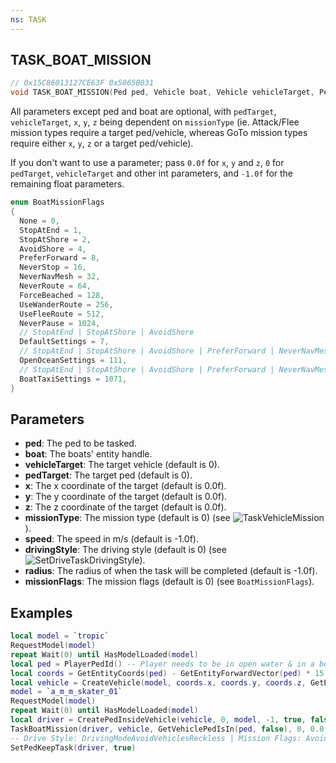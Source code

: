 ```yaml
---
ns: TASK
---
```

## TASK_BOAT_MISSION

```c
// 0x15C86013127CE63F 0x5865B031
void TASK_BOAT_MISSION(Ped ped, Vehicle boat, Vehicle vehicleTarget, Ped pedTarget, float x, float y, float z, int missionType, float speed, int drivingStyle, float radius, int missionFlags);
```

All parameters except ped and boat are optional, with `pedTarget`, `vehicleTarget`, `x`, `y`, `z` being dependent on `missionType` (ie. Attack/Flee mission types require a target ped/vehicle, whereas GoTo mission types require either `x`, `y`, `z` or a target ped/vehicle).

If you don't want to use a parameter; pass `0.0f` for `x`, `y` and `z`, `0` for `pedTarget`, `vehicleTarget` and other int parameters, and `-1.0f` for the remaining float parameters.

```c
enum BoatMissionFlags
{
  None = 0,
  StopAtEnd = 1,
  StopAtShore = 2,
  AvoidShore = 4,
  PreferForward = 8,
  NeverStop = 16,
  NeverNavMesh = 32,
  NeverRoute = 64,
  ForceBeached = 128,
  UseWanderRoute = 256,
  UseFleeRoute = 512,
  NeverPause = 1024,
  // StopAtEnd | StopAtShore | AvoidShore
  DefaultSettings = 7,
  // StopAtEnd | StopAtShore | AvoidShore | PreferForward | NeverNavMesh | NeverRoute
  OpenOceanSettings = 111,
  // StopAtEnd | StopAtShore | AvoidShore | PreferForward | NeverNavMesh | NeverPause
  BoatTaxiSettings = 1071,
}
```

## Parameters
* **ped**: The ped to be tasked.
* **boat**: The boats' entity handle.
* **vehicleTarget**: The target vehicle (default is 0).
* **pedTarget**: The target ped (default is 0).
* **x**: The x coordinate of the target (default is 0.0f).
* **y**: The y coordinate of the target (default is 0.0f).
* **z**: The z coordinate of the target (default is 0.0f).
* **missionType**: The mission type (default is 0) (see ![TaskVehicleMission](#_0x659427E0EF36BCDE)).
* **speed**: The speed in m/s (default is -1.0f).
* **drivingStyle**: The driving style (default is 0) (see ![SetDriveTaskDrivingStyle](#_0xDACE1BE37D88AF67)).
* **radius**: The radius of when the task will be completed (default is -1.0f).
* **missionFlags**: The mission flags (default is 0) (see `BoatMissionFlags`).

## Examples

```lua
local model = `tropic`
RequestModel(model)
repeat Wait(0) until HasModelLoaded(model)
local ped = PlayerPedId() -- Player needs to be in open water & in a boat for this to work
local coords = GetEntityCoords(ped) - GetEntityForwardVector(ped) * 15.0
local vehicle = CreateVehicle(model, coords.x, coords.y, coords.z, GetEntityHeading(ped), true, false)
model = `a_m_m_skater_01`
RequestModel(model)
repeat Wait(0) until HasModelLoaded(model)
local driver = CreatePedInsideVehicle(vehicle, 0, model, -1, true, false)
TaskBoatMission(driver, vehicle, GetVehiclePedIsIn(ped, false), 0, 0.0, 0.0, 0.0, 7, -1.0, 786468, -1.0, 1044)
-- Drive Style: DrivingModeAvoidVehiclesReckless | Mission Flags: AvoidShore | NeverStop | NeverPause
SetPedKeepTask(driver, true)
```
